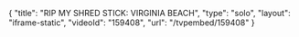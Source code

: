 {
    "title": "RIP MY SHRED STICK: VIRGINIA BEACH",
    "type": "solo",
    "layout": "iframe-static",
    "videoId": "159408",
    "url": "\/tvpembed\/159408"
}